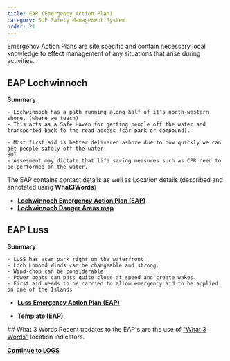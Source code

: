 ```yaml
---
title: EAP (Emergency Action Plan)
category: SUP Safety Management System
order: 21
---
```

Emergency Action Plans are site specific and contain necessary local knowledge to effect management of any situations that arise during activities.

## EAP Lochwinnoch
**Summary**
```
- Lochwinnoch has a path running along half of it's north-western shore, (where we teach)
- This acts as a Safe Haven for getting people off the water and transported back to the road access (car park or compound).

- Most first aid is better delivered ashore due to how quickly we can get people safely off the water.
BUT
- Assesment may dictate that life saving measures such as CPR need to be performed on the water.
```

The EAP contains contact details as well as Location details (described and annotated using **What3Words**)  


- **[Lochwinnoch Emergency Action Plan (EAP)](/clyde/Content/EAP.pdf)**
- **[Lochwinnoch Danger Areas map](/clyde/clyde_danger_areas_2021.pdf)**



## EAP Luss
**Summary**
```
- LUSS has acar park right on the waterfront.
- Loch Lomond Winds can be changeable and strong. 
- Wind-chop can be considerable
- Power boats can pass quite close at speed and create wakes. 
- First aid needs to be carried to allow emergency aid to be applied on one of the Islands 
```


- **[Luss Emergency Action Plan (EAP)](/clyde/Content/eapLUSS.pdf)**


- **[Template (EAP)](/clyde/Content/EAP_TEMPLATE_Public.pdf)**



## What 3 Words
Recent updates to the EAP's are the use of ["What 3 Words"](https://what3words.com) location indicators.

**[Continue to LOGS](/clyde/Content/22-SUP_LOGS/)**
